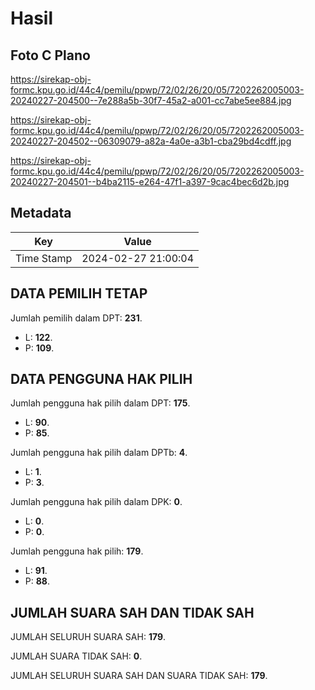 # Hasil

## Foto C Plano

https://sirekap-obj-formc.kpu.go.id/44c4/pemilu/ppwp/72/02/26/20/05/7202262005003-20240227-204500--7e288a5b-30f7-45a2-a001-cc7abe5ee884.jpg

https://sirekap-obj-formc.kpu.go.id/44c4/pemilu/ppwp/72/02/26/20/05/7202262005003-20240227-204502--06309079-a82a-4a0e-a3b1-cba29bd4cdff.jpg

https://sirekap-obj-formc.kpu.go.id/44c4/pemilu/ppwp/72/02/26/20/05/7202262005003-20240227-204501--b4ba2115-e264-47f1-a397-9cac4bec6d2b.jpg


## Metadata

| Key        | Value               |
| ---------- | ------------------- |
| Time Stamp | 2024-02-27 21:00:04 |


## DATA PEMILIH TETAP

Jumlah pemilih dalam DPT: **231**.
 * L: **122**.
 * P: **109**.

## DATA PENGGUNA HAK PILIH

Jumlah pengguna hak pilih dalam DPT: **175**.
 * L: **90**.
 * P: **85**.

Jumlah pengguna hak pilih dalam DPTb: **4**.
 * L: **1**.
 * P: **3**.

Jumlah pengguna hak pilih dalam DPK: **0**.
 * L: **0**.
 * P: **0**.

Jumlah pengguna hak pilih: **179**.
 * L: **91**.
 * P: **88**.

## JUMLAH SUARA SAH DAN TIDAK SAH

JUMLAH SELURUH SUARA SAH: **179**.

JUMLAH SUARA TIDAK SAH: **0**.

JUMLAH SELURUH SUARA SAH DAN SUARA TIDAK SAH: **179**.


